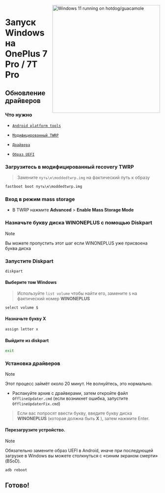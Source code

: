 <img align="right" src="https://github.com/n00b69/woa-op7/blob/main/op7.png" width="350" alt="Windows 11 running on hotdog/guacamole">

# Запуск Windows на OnePlus 7 Pro / 7T Pro

## Обновление драйверов

### Что нужно
- [`Android platform tools`](https://developer.android.com/studio/releases/platform-tools)

- [`Модифицированный TWRP`](https://github.com/n00b69/woa-op7/releases/tag/Recovery)

- [`Драйвера`](https://github.com/n00b69/woa-op7/releases/tag/Drivers)

- [`Образ UEFI`](https://github.com/n00b69/woa-op7/releases/tag/UEFI)

### Загрузитесь в модифицированный recovery TWRP
> Замените `путь\к\moddedtwrp.img` на фактический путь к образу
```cmd
fastboot boot путь\к\moddedtwrp.img
```

### Вход в режим mass storage
- В TWRP нажмите **Advanced** > **Enable Mass Storage Mode**

### Назначьте букву диска WINONEPLUS с помощью Diskpart
> [!NOTE]
> Вы можете пропустить этот шаг если WINONEPLUS уже присвоена буква диска 


### Запустите Diskpart
```cmd
diskpart
```

#### Выберите том Windows
> Используйте `list volume` чтобы найти его, замените `$` на фактический номер **WINONEPLUS**
```cmd
select volume $
```

#### Назначьте букву X
```cmd
assign letter x
```

#### Выйдите из diskpart
```cmd
exit
```

### Установка драйверов
> [!Note]
> Этот процесс займёт около 20 минут. Не волнуйтесь, это нормально.

- Распакуйте архив с драйверами, затем откройте файл `OfflineUpdater.cmd` (если возникнет ошибка, запустите `OfflineUpdaterFix.cmd`)

> Если вас попросят ввести букву, введите букву диска **WINONEPLUS** (которая должна быть **X** ), затем нажмите Enter.

#### Перезагрузите устройство.
> [!NOTE]
> Обязательно замените образ UEFI в Android, иначе при последующей загрузке в Windows вы можете столкнуться с «синим экраном смерти» (BSoD).
```cmd
adb reboot
```

## Готово!











